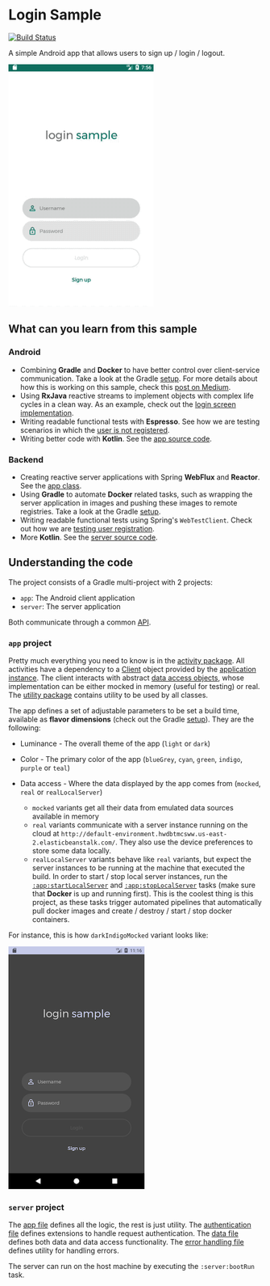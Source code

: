 # Login Sample

[![Build Status](https://travis-ci.org/gabrielhuff/login-sample.svg?branch=master)](https://travis-ci.org/gabrielhuff/login-sample)

A simple Android app that allows users to sign up / login / logout.

![app](images/app.gif)

## What can you learn from this sample

### Android

- Combining **Gradle** and **Docker** to have better control over client-service communication. Take a look at the Gradle [setup](app/build.gradle#L138). For more details about how this is working on this sample, check this [post on Medium](https://medium.com/@gabrielhuff/where-android-and-docker-meet-a2a34130a504).
- Using **RxJava** reactive streams to implement objects with complex life cycles in a clean way. As an example, check out the [login screen implementation](app/src/main/kotlin/com/gabrielhuff/sample/login/activity/LoginActivity.kt).
- Writing readable functional tests with **Espresso**. See how we are testing scenarios in which the [user is not registered](app/src/androidTest/kotlin/com/gabrielhuff/sample/login/test/functional/UnregisteredUserTest.kt).
- Writing better code with **Kotlin**. See the [app source code](app/src/main/kotlin/com/gabrielhuff/sample/login).

### Backend

- Creating reactive server applications with Spring **WebFlux** and **Reactor**. See the [app class](server/src/main/kotlin/com.gabrielhuff.sample.login.server/app.kt).
- Using **Gradle** to automate **Docker** related tasks, such as wrapping the server application in images and pushing these images to remote registries. Take a look at the Gradle [setup](server/build.gradle#L71).
- Writing readable functional tests using Spring's `WebTestClient`. Check out how we are [testing user registration](server/src/test/kotlin/com/gabrielhuff/sample/login/server/PostUserTest.kt).
- More **Kotlin**. See the [server source code](server/src/main/kotlin).

## Understanding the code

The project consists of a Gradle multi-project with 2 projects:

- `app`: The Android client application
- `server`: The server application

Both communicate through a common [API](API.md).

### `app` project

Pretty much everything you need to know is in the [activity package](app/src/main/kotlin/com/gabrielhuff/sample/login/activity). All activities have a dependency to a [Client](app/src/main/kotlin/com/gabrielhuff/sample/login/client/Client.kt) object provided by the [application instance](app/src/main/kotlin/com/gabrielhuff/sample/login/App.kt). The client interacts with abstract [data access objects](app/src/main/kotlin/com/gabrielhuff/sample/login/dao), whose implementation can be either mocked in memory (useful for testing) or real. The [utility package](app/src/main/kotlin/com/gabrielhuff/sample/login/util) contains utility to be used by all classes.

The app defines a set of adjustable parameters to be set a build time, available as **flavor dimensions** (check out the Gradle [setup](app/build.gradle#L64)). They are the following:

- Luminance - The overall theme of the app (`light` or `dark`)
- Color - The primary color of the app (`blueGrey`, `cyan`, `green`, `indigo`, `purple` or `teal`)
- Data access - Where the data displayed by the app comes from (`mocked`, `real` or `realLocalServer`)

  - `mocked` variants get all their data from emulated data sources available in memory
  - `real` variants communicate with a server instance running on the cloud at `http://default-environment.hwdbtmcsww.us-east-2.elasticbeanstalk.com/`. They also use the device preferences to store some data locally.
  - `realLocalServer` variants behave like `real` variants, but expect the server instances to be running at the machine that executed the build. In order to start / stop local server instances, run the [`:app:startLocalServer`](app/build.gradle#L201) and [`:app:stopLocalServer`](app/build.gradle#L206) tasks (make sure that **Docker** is up and running first). This is the coolest thing is this project, as these tasks trigger automated pipelines that automatically pull docker images and create / destroy / start / stop docker containers.


For instance, this is how `darkIndigoMocked` variant looks like:

![login_dark_indigo](images/login_dark_indigo.png)

### `server` project

The [app file](server/src/main/kotlin/com.gabrielhuff.sample.login.server/app.kt) defines all the logic, the rest is just utility. The [authentication file](server/src/main/kotlin/com.gabrielhuff.sample.login.server/authentication.kt) defines extensions to handle request authentication. The [data file](server/src/main/kotlin/com.gabrielhuff.sample.login.server/data.kt) defines both data and data access functionality. The [error handling file](server/src/main/kotlin/com.gabrielhuff.sample.login.server/errorHandling.kt) defines utility for handling errors.

The server can run on the host machine by executing the `:server:bootRun` task.